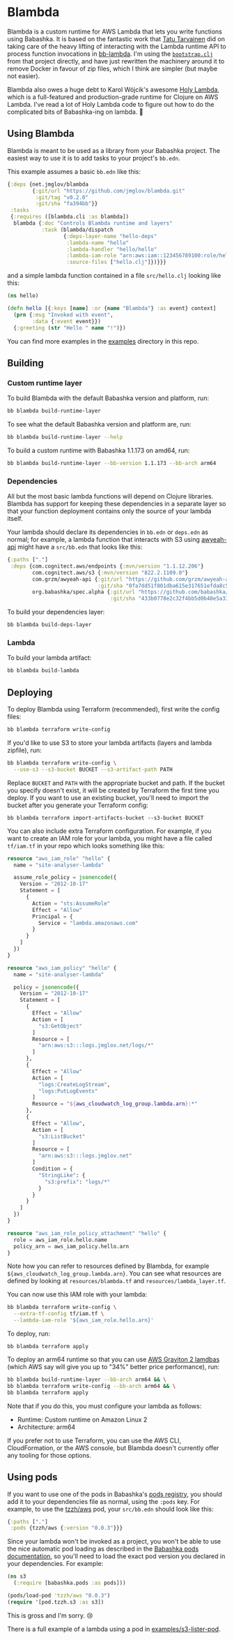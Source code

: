 # Blambda

Blambda is a custom runtime for AWS Lambda that lets you write functions using
Babashka. It is based on the fantastic work that [Tatu
Tarvainen](https://github.com/tatut) did on taking care of the heavy lifting of
interacting with the Lambda runtime API to process function invocations in
[bb-lambda](https://github.com/tatut/bb-lambda). I'm using the
[`bootstrap.clj`](blob/main/bootstrap.clj) from that project directly, and have
just rewritten the machinery around it to remove Docker in favour of zip files,
which I think are simpler (but maybe not easier).

Blambda also owes a huge debt to Karol Wójcik's awesome [Holy
Lambda](https://github.com/FieryCod/holy-lambda), which is a full-featured and
production-grade runtime for Clojure on AWS Lambda. I've read a lot of Holy
Lambda code to figure out how to do the complicated bits of Babashka-ing on
lambda. 💜

## Using Blambda

Blambda is meant to be used as a library from your Babashka project. The easiest
way to use it is to add tasks to your project's `bb.edn`.

This example assumes a basic `bb.edn` like this:

``` clojure
{:deps {net.jmglov/blambda
        {:git/url "https://github.com/jmglov/blambda.git"
         :git/tag "v0.2.0"
         :git/sha "fa394bb"}}
 :tasks
 {:requires ([blambda.cli :as blambda])
  blambda {:doc "Controls Blambda runtime and layers"
           :task (blambda/dispatch
                  {:deps-layer-name "hello-deps"
                   :lambda-name "hello"
                   :lambda-handler "hello/hello"
                   :lambda-iam-role "arn:aws:iam::123456789100:role/hello-lambda"
                   :source-files ["hello.clj"]})}}}
```

and a simple lambda function contained in a file `src/hello.clj` looking like
this:

``` clojure
(ns hello)

(defn hello [{:keys [name] :or {name "Blambda"} :as event} context]
  (prn {:msg "Invoked with event",
        :data {:event event}})
  {:greeting (str "Hello " name "!")})
```

You can find more examples in the [examples](examples/) directory in this repo.

## Building

### Custom runtime layer

To build Blambda with the default Babashka version and platform, run:

``` sh
bb blambda build-runtime-layer
```

To see what the default Babashka version and platform are, run:

``` sh
bb blambda build-runtime-layer --help
```

To build a custom runtime with Babashka 1.1.173 on amd64, run:

``` sh
bb blambda build-runtime-layer --bb-version 1.1.173 --bb-arch arm64
```

### Dependencies

All but the most basic lambda functions will depend on Clojure libraries.
Blambda has support for keeping these dependencies in a separate layer so that
your function deployment contains only the source of your lambda itself.

Your lambda should declare its dependencies in `bb.edn` or `deps.edn` as normal;
for example, a lambda function that interacts with S3 using
[awyeah-api](https://github.com/grzm/awyeah-api) might have a `src/bb.edn` that
looks like this:

``` clojure
{:paths ["."]
 :deps {com.cognitect.aws/endpoints {:mvn/version "1.1.12.206"}
        com.cognitect.aws/s3 {:mvn/version "822.2.1109.0"}
        com.grzm/awyeah-api {:git/url "https://github.com/grzm/awyeah-api"
                             :git/sha "0fa7dd51f801dba615e317651efda8c597465af6"}
        org.babashka/spec.alpha {:git/url "https://github.com/babashka/spec.alpha"
                                 :git/sha "433b0778e2c32f4bb5d0b48e5a33520bee28b906"}}}
```

To build your dependencies layer:

``` sh
bb blambda build-deps-layer
```

### Lambda

To build your lambda artifact:

``` sh
bb blambda build-lambda
```

## Deploying

To deploy Blambda using Terraform (recommended), first write the config files:

``` sh
bb blambda terraform write-config
```

If you'd like to use S3 to store your lambda artifacts (layers and lambda
zipfile), run:

``` sh
bb blambda terraform write-config \
  --use-s3 --s3-bucket BUCKET --s3-artifact-path PATH
```

Replace `BUCKET` and `PATH` with the appropriate bucket and path. If the bucket
you specify doesn't exist, it will be created by Terraform the first time you
deploy. If you want to use an existing bucket, you'll need to import the bucket
after you generate your Terraform config:

``` text
bb blambda terraform import-artifacts-bucket --s3-bucket BUCKET
```

You can also include extra Terraform configuration. For example, if you want to
create an IAM role for your lambda, you might have a file called `tf/iam.tf` in
your repo which looks something like this:

``` terraform
resource "aws_iam_role" "hello" {
  name = "site-analyser-lambda"

  assume_role_policy = jsonencode({
    Version = "2012-10-17"
    Statement = [
      {
        Action = "sts:AssumeRole"
        Effect = "Allow"
        Principal = {
          Service = "lambda.amazonaws.com"
        }
      }
    ]
  })
}

resource "aws_iam_policy" "hello" {
  name = "site-analyser-lambda"

  policy = jsonencode({
    Version = "2012-10-17"
    Statement = [
      {
        Effect = "Allow"
        Action = [
          "s3:GetObject"
        ]
        Resource = [
          "arn:aws:s3:::logs.jmglov.net/logs/*"
        ]
      },
      {
        Effect = "Allow"
        Action = [
          "logs:CreateLogStream",
          "logs:PutLogEvents"
        ]
        Resource = "${aws_cloudwatch_log_group.lambda.arn}:*"
      },
      {
        Effect = "Allow",
        Action = [
          "s3:ListBucket"
        ]
        Resource = [
          "arn:aws:s3:::logs.jmglov.net"
        ]
        Condition = {
          "StringLike": {
            "s3:prefix": "logs/*"
          }
        }
      }
    ]
  })
}

resource "aws_iam_role_policy_attachment" "hello" {
  role = aws_iam_role.hello.name
  policy_arn = aws_iam_policy.hello.arn
}
```

Note how you can refer to resources defined by Blambda, for example
`${aws_cloudwatch_log_group.lambda.arn}`. You can see what resources are defined
by looking at `resources/blambda.tf` and `resources/lambda_layer.tf`.

You can now use this IAM role with your lambda:

``` sh
bb blambda terraform write-config \
  --extra-tf-config tf/iam.tf \
  --lambda-iam-role '${aws_iam_role.hello.arn}'
```

To deploy, run:

``` text
bb blambda terraform apply
```

To deploy an arm64 runtime so that you can use [AWS Graviton 2
lamdbas](https://aws.amazon.com/blogs/compute/migrating-aws-lambda-functions-to-arm-based-aws-graviton2-processors/)
(which AWS say will give you up to "34%" better price performance), run:

``` sh
bb blambda build-runtime-layer --bb-arch arm64 && \
bb blambda terraform write-config --bb-arch arm64 && \
bb blambda terraform apply
```

Note that if you do this, you must configure your lambda as follows:
- Runtime: Custom runtime on Amazon Linux 2
- Architecture: arm64

If you prefer not to use Terraform, you can use the AWS CLI, CloudFormation, or
the AWS console, but Blambda doesn't currently offer any tooling for those
options.

## Using pods

If you want to use one of the pods in Babashka's [pods
registry](https://github.com/babashka/pod-registry?tab=readme-ov-file), you
should add it to your dependencies file as normal, using the `:pods` key. For
example, to use the [tzzh/aws](https://github.com/tzzh/pod-tzzh-aws) pod, your
`src/bb.edn` should look like this:

``` clojure
{:paths ["."]
 :pods {tzzh/aws {:version "0.0.3"}}}
```

Since your lambda won't be invoked as a project, you won't be able to use the
nice automatic pod loading as described in the [Babashka pods
documentation](https://github.com/babashka/pods#in-a-babashka-project), so
you'll need to load the exact pod version you declared in your dependencies. For
example:

``` clojure
(ns s3
  (:require [babashka.pods :as pods]))

(pods/load-pod 'tzzh/aws "0.0.3")
(require '[pod.tzzh.s3 :as s3])
```

This is gross and I'm sorry. 😢

There is a full example of a lambda using a pod in
[examples/s3-lister-pod](examples/s3-lister-pod).
